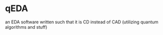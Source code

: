 # qEDA
 an EDA software written such that it is CD instead of CAD (utilizing quantum algorithms and stuff)
